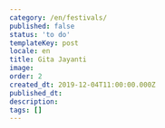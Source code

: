 ```yaml
---
category: /en/festivals/
published: false
status: 'to do'
templateKey: post
locale: en
title: Gita Jayanti
image:
order: 2
created_dt: 2019-12-04T11:00:00.000Z
published_dt:
description:
tags: []
---
```

